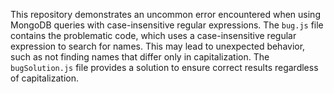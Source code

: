 This repository demonstrates an uncommon error encountered when using MongoDB queries with case-insensitive regular expressions. The `bug.js` file contains the problematic code, which uses a case-insensitive regular expression to search for names. This may lead to unexpected behavior, such as not finding names that differ only in capitalization. The `bugSolution.js` file provides a solution to ensure correct results regardless of capitalization.